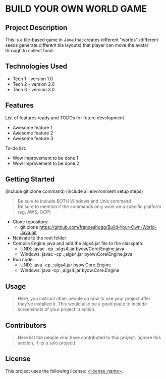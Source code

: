 # BUILD YOUR OWN WORLD GAME

## Project Description

This is a tile-based game in Java that creates different "worlds" (different seeds generate different tile layouts) that player can move the avatar through to collect food. 

## Technologies Used

* Tech 1 - version 1.0
* Tech 2 - version 2.0
* Tech 3 - version 3.0

## Features

List of features ready and TODOs for future development
* Awesome feature 1
* Awesome feature 2
* Awesome feature 3

To-do list:
* Wow improvement to be done 1
* Wow improvement to be done 2

## Getting Started
   
(include git clone command)
(include all environment setup steps)

> Be sure to include BOTH Windows and Unix command  
> Be sure to mention if the commands only work on a specific platform (eg. AWS, GCP)

- Clone repository:
   - git clone https://github.com/franceshogg/Build-Your-Own-World-Java.git
- Nativate to the root folder
- Compile Engine.java and add the algs4.jar file to the classpath:
   - UNIX: javac -cp .:algs4.jar byow/Core/Engine.java
   - Windows: javac -cp .;algs4.jar byow\Core\Engine.java
- Run code:
   - UNIX: java -cp .:algs4.jar byow.Core.Engine
   - Windows: java -cp .;algs4.jar byow.Core.Engine

## Usage

> Here, you instruct other people on how to use your project after they’ve installed it. This would also be a good place to include screenshots of your project in action.

## Contributors

> Here list the people who have contributed to this project. (ignore this section, if its a solo project)

## License

This project uses the following license: [<license_name>](<link>).

